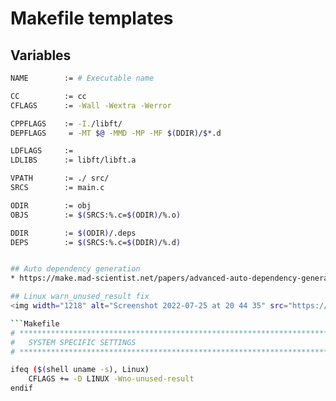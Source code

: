 # Makefile templates

## Variables
```bash
NAME        := # Executable name

CC          := cc
CFLAGS      := -Wall -Wextra -Werror

CPPFLAGS    := -I./libft/
DEPFLAGS     = -MT $@ -MMD -MP -MF $(DDIR)/$*.d

LDFLAGS     :=
LDLIBS      := libft/libft.a

VPATH       := ./ src/
SRCS        := main.c

ODIR        := obj
OBJS        := $(SRCS:%.c=$(ODIR)/%.o)

DDIR        := $(ODIR)/.deps
DEPS        := $(SRCS:%.c=$(DDIR)/%.d)


## Auto dependency generation 
* https://make.mad-scientist.net/papers/advanced-auto-dependency-generation/<br>(dependency flags explained at the bottom of the page)

## Linux warn_unused_result fix
<img width="1218" alt="Screenshot 2022-07-25 at 20 44 35" src="https://user-images.githubusercontent.com/56789534/180851762-8bc60ebe-39ec-44f9-babd-fa2a123e637c.png">

```Makefile
# **************************************************************************** #
#   SYSTEM SPECIFIC SETTINGS                                                   #
# **************************************************************************** #

ifeq ($(shell uname -s), Linux)
	CFLAGS += -D LINUX -Wno-unused-result
endif
```


